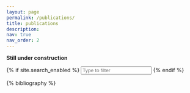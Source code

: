 ```yaml
---
layout: page
permalink: /publications/
title: publications
description: 
nav: true
nav_order: 2
---
```


<!-- _pages/publications.md -->

<b>Still under construction</b>

{% if site.search_enabled %}
<input type="text" id="bibsearch" spellcheck="false" autocomplete="off" class="search bibsearch-form-input" placeholder="Type to filter">
{% endif %}

<div class="publications">

{% bibliography %}

</div>
